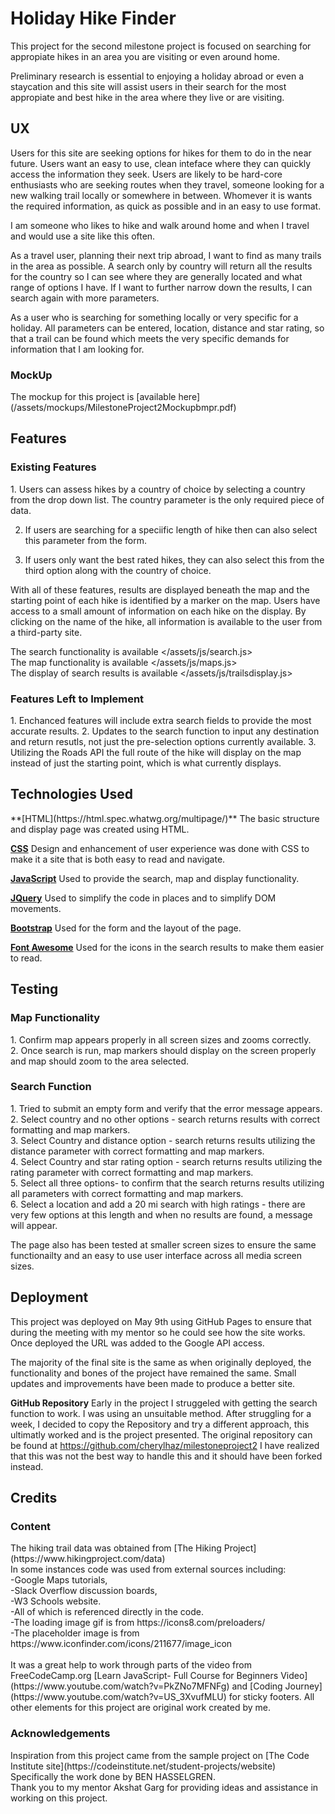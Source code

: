 <h1>Holiday Hike Finder</h1>
This project for the second milestone project is focused on searching for appropiate hikes in an area you are visiting or even around home.  

Preliminary research is essential to enjoying a holiday abroad or even a staycation and this site will assist users in their search for 
the most appropiate and best hike in the area where they live or are visiting.  

<h2>UX</h2>
Users for this site are seeking options for hikes for them to do in the near future.  Users want an easy to use, clean inteface where they can 
quickly access the information they seek.  Users are likely to be hard-core enthusiasts who are seeking routes when they travel, someone looking
for a new walking trail locally or somewhere in between. Whomever it is wants the required information, as quick as possible and in an easy to
use format.  

I am someone who likes to hike and walk around home and when I travel and would use a site like this often.  

As a travel user, planning their next trip abroad, I want to find as many trails in the area as possible.  A search only by country will return
all the results for the country so I can see where they are generally located and what range of options I have.  If I want to further narrow down
the results, I can search again with more parameters.

As a user who is searching for something locally or very specific for a holiday.  All parameters can be entered, location, distance and star rating,
so that a trail can be found which meets the very specific demands for information that I am looking for. 


<h3>MockUp</h3>
The mockup for this project is [available here](/assets/mockups/MilestoneProject2Mockupbmpr.pdf)

<h2>Features</h2>

<h3>Existing Features</h3>
1. Users can assess hikes by a country of choice by selecting a country from the drop down list. The country parameter is the only required piece of data.  

2. If users are searching for a speciific length of hike then can also select this parameter from the form.  

3. If users only want the best rated hikes, they can also select this from the third option along with the country of choice.  

With all of these features, results are displayed beneath the map and the starting point of each hike is identified by a marker on the map.
Users have access to a small amount of information on each hike on the display.  By clicking on the name of the hike, all information is available
to the user from a third-party site.  

The search functionality is available </assets/js/search.js>  
The map functionality is available </assets/js/maps.js>  
The display of search results is available </assets/js/trailsdisplay.js>  


<h3>Features Left to Implement</h3>
1.  Enchanced features will include extra search fields to provide the most accurate results.  
2.  Updates to the search function to input any destination and return resutls, not just the pre-selection options currently available.
3.  Utilizing the Roads API the full route of the hike will display on the map instead of just the starting point, which is what currently displays.  

<h2>Technologies Used</h2>
**[HTML](https://html.spec.whatwg.org/multipage/)**
  The basic structure and display page was created using HTML.<br>

**[CSS](https://www.w3.org/Style/CSS/Overview.en.html)**
  Design and enhancement of user experience was done with CSS to make it a site that is both easy to read and navigate. 

**[JavaScript](http://www.ecmascript.org/)**
  Used to provide the search, map and display functionality.

**[JQuery](https://jquery.com/)**
  Used to simplify the code in places and to simplify DOM movements.
  
**[Bootstrap](https://getbootstrap.com/)**
  Used for the form and the layout of the page. 

**[Font Awesome](https://fontawesome.com/)**
  Used for the  icons in the search results to make them easier to read.

<h2>Testing</h2>

<h3>Map Functionality</h3>
1. Confirm map appears properly in all screen sizes and zooms correctly.<br>
2. Once search is run, map markers should display on the screen properly and map should zoom to the area selected.<br>


<h3>Search Function</h3>
1. Tried to submit an empty form and verify that the error message appears.<br>
2. Select country and no other options - search returns  results with correct formatting and map markers. <br> 
3. Select Country and distance option - search returns  results utilizing the distance parameter with correct formatting and map markers.<br>  
4. Select Country and star rating option - search returns  results utilizing the rating parameter with correct formatting and map markers. <br> 
5. Select all three options- to confirm that the search returns  results utilizing all parameters with correct formatting and map markers. <br> 
6. Select a location and add a 20 mi search with high ratings - there are very few options at this length and when no results are found, a message will appear. <br>

The page also has been tested at smaller screen sizes to ensure the same functionailty and an easy to use user interface across all media screen sizes.


<h2>Deployment</h2>
This project was deployed on May 9th using GitHub Pages to ensure that during the meeting with my mentor so he could see how the site works.  
Once deployed the URL was added to the Google API access.

The majority of the final site is the same as when originally deployed, the functionality and bones of the project have remained the same.
Small updates and improvements have been made to produce a better site.  

**GitHub Repository**
Early in the project I struggeled with getting the search function to work.  I was using an unsuitable method.  After struggling for a week, 
I decided to copy the Repository and try a different approach, this ultimatly worked and is the project presented.
The original repository can be found at <https://github.com/cherylhaz/milestoneproject2>
I have realized that this was not the best way to handle this and it should have been forked instead.  

<h2>Credits</h2>
<h3>Content</h3>
The hiking trail data was obtained from [The Hiking Project](https://www.hikingproject.com/data)<br>
In some instances code was used from external sources including: <br>
-Google Maps tutorials,   <br>
-Slack Overflow discussion boards, <br>
-W3 Schools website. <br>
-All of which is referenced directly in the code.<br>
-The loading image gif is from https://icons8.com/preloaders/ <br>
-The placeholder image is from https://www.iconfinder.com/icons/211677/image_icon <br>
<br>
It was a great help to work through parts of the video from FreeCodeCamp.org [Learn JavaScript- Full Course for Beginners Video](https://www.youtube.com/watch?v=PkZNo7MFNFg) and 
[Coding Journey](https://www.youtube.com/watch?v=US_3XvufMLU) for sticky footers.
All other elements for this project are original work created by me.  <br>

<h3>Acknowledgements</h3>
Inspiration from this project came from the sample project on [The Code Institute site](https://codeinstitute.net/student-projects/website)<br>
Specifically the work done by BEN HASSELGREN.  <br>
Thank you to my mentor Akshat Garg for providing ideas and assistance in working on this project.  <br>
